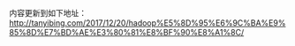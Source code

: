 内容更新到如下地址：http://tanyibing.com/2017/12/20/hadoop%E5%8D%95%E6%9C%BA%E9%85%8D%E7%BD%AE%E3%80%81%E8%BF%90%E8%A1%8C/

